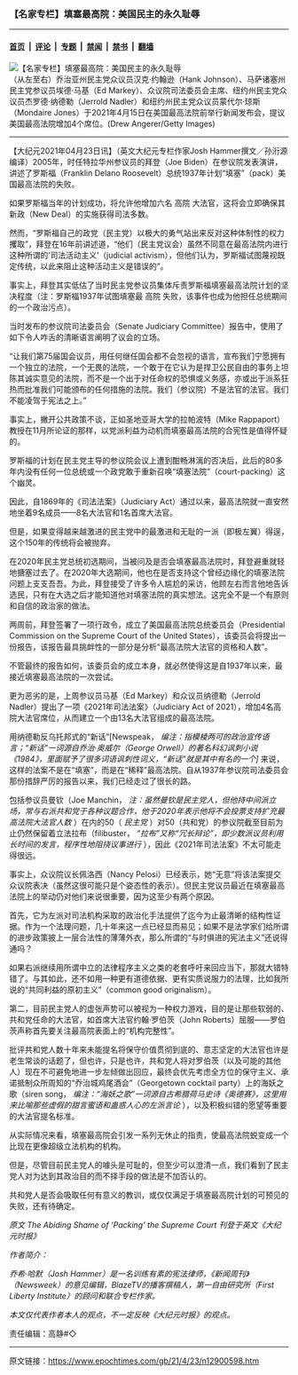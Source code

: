 ### 【名家专栏】填塞最高院：美国民主的永久耻辱

---

#### [首页](../../../..?n12900598) &nbsp;|&nbsp; [评论](../../../../../epoch-comment?n12900598) &nbsp;|&nbsp; [专题](../../../../../epoch-special?n12900598) &nbsp;|&nbsp; [禁闻](../../../../../epoch-news?n12900598) &nbsp;|&nbsp; [禁书](../../../../../books?n12900598) &nbsp;|&nbsp; [翻墙](https://github.com/gfw-breaker/nogfw/blob/master/README.md?n12900598)


<div><img alt="【名家专栏】填塞最高院：美国民主的永久耻辱" class="attachment-djy_600_400 size-djy_600_400 wp-post-image" src="https://i.epochtimes.com/assets/uploads/2021/04/id12900614-sen-ed-markey-1232326357-700x420-600x400.jpg"/>
<div class="caption">
 （从左至右）乔治亚州民主党众议员汉克·约翰逊（Hank Johnson）、马萨诸塞州民主党参议员埃德·马基（Ed Markey）、众议院司法委员会主席、纽约州民主党众议员杰罗德·纳德勒（Jerrold Nadler）和纽约州民主党众议员蒙代尔·琼斯（Mondaire Jones）于2021年4月15日在美国最高法院前举行新闻发布会，提议美国最高法院增加4个席位。(Drew Angerer/Getty Images)
</div></div><hr/><div class="post_content" id="artbody" itemprop="articleBody">
 <!-- article content begin -->
 <p>
  【大纪元2021年04月23日讯】（英文大纪元专栏作家Josh Hammer撰文／孙洐源编译）2005年，时任特拉华州参议员的拜登（Joe Biden）在参议院发表演讲，讲述了罗斯福（Franklin Delano Roosevelt）总统1937年计划“填塞”（pack）美国最高法院的失败。
 </p>
 <p>
  如果罗斯福当年的计划成功，将允许他增加六名
  <ok href="https://www.epochtimes.com/gb/tag/%E9%AB%98%E9%99%A2.html">
   高院
  </ok>
  大法官，这将会立即确保其新政（New Deal）的实施获得司法多数。
 </p>
 <p>
  然而，“罗斯福自己的政党（民主党）以极大的勇气站出来反对这种体制性的权力攫取”，拜登在16年前讲述道，“他们（民主党议会）虽然不同意在最高法院内进行这种所谓的‘司法活动主义’（judicial activism），但他们认为，罗斯福试图蔑视既定传统，以此来阻止这种活动主义是错误的”。
 </p>
 <p>
  事实上，拜登其实低估了当时民主党参议员集体斥责罗斯福填塞最高法院计划的坚决程度（注：罗斯福1937年试图填塞最
  <ok href="https://www.epochtimes.com/gb/tag/%E9%AB%98%E9%99%A2.html">
   高院
  </ok>
  失败，该事件也成为他担任总统期间的一个政治污点）。
 </p>
 <p>
  当时发布的参议院司法委员会（Senate Judiciary Committee）报告中，使用了如下令人咋舌的清晰语言阐明了议会的立场。
 </p>
 <p>
  “让我们第75届国会议员，用任何继任国会都不会忽视的语言，宣布我们宁愿拥有一个独立的法院，一个无畏的法院，一个敢于在它认为是捍卫公民自由的事务上坦陈其诚实意见的法院，而不是一个出于对任命权的恐惧或义务感，亦或出于派系狂热而批准我们可能颁布的任何措施的法院。我们（参议院）不是法官的法官。我们不能凌驾于宪法之上。”
 </p>
 <p>
  事实上，撇开公共政策不谈，正如圣地亚哥大学的拉帕波特（Mike Rappaport）教授在11月所论证的那样，以党派利益为动机而填塞最高法院的合宪性是值得怀疑的。
 </p>
 <p>
  罗斯福的计划在民主党主导的参议院会议上遭到酣畅淋漓的否决后，此后的80多年内没有任何一位总统或一个政党敢于重新召唤“填塞法院”（court-packing）这个幽灵。
 </p>
 <p>
  因此，自1869年的《司法法案》（Judiciary Act）通过以来，最高法院就一直安然地坐着9名成员——8名大法官和1名首席大法官。
 </p>
 <p>
  但是，如果变得越来越激进的民主党中的最激进和无耻的一派（即极左翼）得逞，这个150年的传统将会被抛弃。
 </p>
 <p>
  在2020年民主党总统初选期间，当被问及是否会填塞最高法院时，拜登避重就轻地搪塞过去了。在2020年大选期间，他也在是否支持这个曾经边缘化的填塞法院问题上支支吾吾。为此，拜登接受了许多令人尴尬的采访，他顾左右而言他地告诉选民，只有在大选之后才能知道他对填塞法院的真实想法。这完全不是一个有原则和自信的政治家的做法。
 </p>
 <p>
  两周前，拜登签署了一项行政令，成立了美国最高法院总统委员会（Presidential Commission on the Supreme Court of the United States），该委员会将提出一份报告，该报告最具挑衅性的一部分是分析“最高法院大法官的资格和人数”。
 </p>
 <p>
  不管最终的报告如何，该委员会的成立本身，就必然使得这是自1937年以来，最接近填塞最高法院的一次尝试。
 </p>
 <p>
  更为恶劣的是，上周参议员马基（Ed Markey）和众议员纳德勒（Jerrold Nadler）提出了一项《2021年司法法案》（Judiciary Act of 2021），增加4名高院大法官席位，从而建立一个由13名大法官组成的最高法院。
 </p>
 <p>
  用纳德勒反乌托邦式的“新话”[Newspeak，
  <em>
   编注：指模棱两可的政治宣传语言；“新话”一词源自乔治·奥威尔（George Orwell）的著名科幻讽刺小说《1984》，里面赋予了很多词语讽刺性词义，“新话”就是其中有名的一个]
  </em>
  来说，这样的法案不是在“填塞”，而是在“稀释”最高法院。自从1937年参议院司法委员会那份措辞严厉的报告以来，我们已经走过了很长的路。
 </p>
 <p>
  包括参议员曼钦（Joe Manchin，
  <em>
   注：虽然曼钦是民主党人，但他持中间派立场，常与右派共和党于各种议题合作，他于2020年表示他将不会投票支持扩充最高法院大法官人数
  </em>
  ）在内的50（
  <em>
   民主党
  </em>
  ）对50（共和党）的参议院截至目前为止仍然保留着立法拉布（filibuster，
  <em>
   “拉布”又称“冗长辩论”，即少数派议员利用长时间的发言，程序性地阻挠议事进行
  </em>
  ），因此《2021年司法法案》不太可能走得很远。
 </p>
 <p>
  事实上，众议院议长佩洛西（Nancy Pelosi）已经表示，她“无意”将该法案提交众议院表决（虽然这很可能只是个姿态性的表示）。但民主党议员最近在填塞最高法院上的举动仍对他们来说很重要，因为这至少有两个原因。
 </p>
 <p>
  首先，它为左派对司法机构采取的政治化手法提供了迄今为止最清晰的结构性证据。作为一个法理问题，几十年来这一点已经显而易见；如果不是法学家们给所谓的进步政策披上一层合法性的薄薄外衣，那么所谓的“与时俱进的宪法主义”还说得通吗？
 </p>
 <p>
  如果右派继续用所谓中立的法律程序主义之类的老套呼吁来回应当下，那就大错特错了。与其如此，还不如用一种更有道德依据、更有实质说服力的法理，比如我所说的“共同利益的原初主义”（common good originalism）。
 </p>
 <p>
  第二，目前民主党人的虚张声势可以被视为一种权力游戏，目的是让那些软弱的、共和党任命的大法官，如首席大法官约翰·罗伯茨（John Roberts）屈服——罗伯茨声称首先要关注最高院表面上的“机构完整性”。
 </p>
 <p>
  批评共和党人数十年来未能提名将保守价值贯彻到底的、意志坚定的大法官也许是老生常谈的话题了，但也许，只是也许，共和党人将对罗伯茨（以及可能的其他人）现在不可避免地进一步左倾做出回应，最终会优先考虑全方位的保守主义、承诺抵制众所周知的“乔治城鸡尾酒会”（Georgetown cocktail party）上的海妖之歌（siren song，
  <em>
   编注：“海妖之歌”一词源自古希腊荷马史诗《奥德赛》，这里用来比喻那些虚假的甜言蜜语和蛊惑人心的左派言论
  </em>
  ），以及积极纠错的愿望等重要的大法官提名标准。
 </p>
 <p>
  从实际情况来看，填塞最高院会引发一系列无休止的指责，使最高法院蜕变成一个比现在更像超级立法机构的机构。
 </p>
 <p>
  但是，尽管目前民主党人的噱头是可耻的，但至少可以澄清一点，我们看到了民主党人对为达到其政治目的而不择手段的做法是不加否认的。
 </p>
 <p>
  共和党人是否会吸取任何有意义的教训，或仅仅满足于填塞最高院计划的可预见的失败，还有待确定。
 </p>
 <p>
  <em>
   原文
   <ok href="https://www.theepochtimes.com/the-abiding-shame-of-packing-the-supreme-court_3778889.html">
    The Abiding Shame of ‘Packing’ the Supreme Court
   </ok>
   刊登于英文《大纪元时报》
  </em>
 </p>
 <p>
  <em>
   作者简介：
  </em>
 </p>
 <p>
  <em>
   乔希·哈默（Josh Hammer）是一名训练有素的宪法律师，《新闻周刊》（Newsweek）的意见编辑，BlazeTV的播客撰稿人，第一自由研究所（First Liberty Institute）的顾问和联合专栏作家。
  </em>
 </p>
 <p>
  <em>
   本文仅代表作者本人的观点，不一定反映《大纪元时报》的观点。
  </em>
 </p>
 <p>
  责任编辑：高静#◇
 </p>
 <!-- article content end -->
 <div id="below_article_ad">
 </div>
</div>


---

原文链接：https://www.epochtimes.com/gb/21/4/23/n12900598.htm